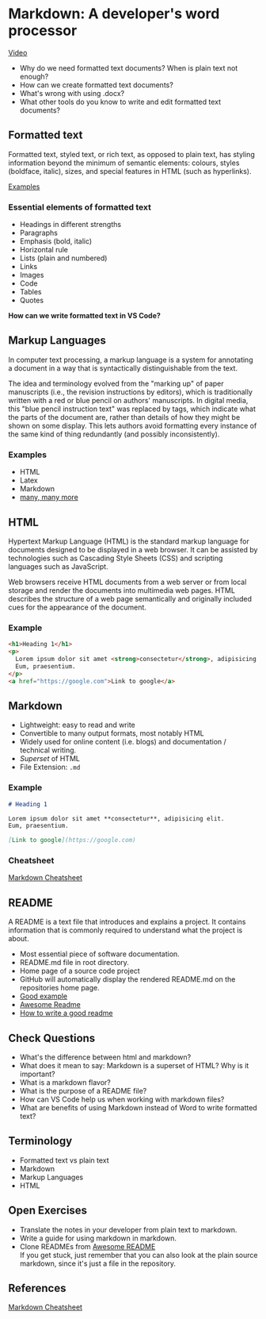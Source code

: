 # Markdown: A developer's word processor

[Video](https://us02web.zoom.us/rec/share/u88pcI-o5jJOZK-c-RrRA_U4Ht_DX6a8h3BPqKEJyUu3aeSq5nx5iAsaOfuqmdrH?startTime=1595231703000)

- Why do we need formatted text documents? When is plain text not enough?
- How can we create formatted text documents?
- What's wrong with using .docx?
- What other tools do you know to write and edit formatted text documents?

## Formatted text

Formatted text, styled text, or rich text, as opposed to plain text, has styling
information beyond the minimum of semantic elements: colours, styles (boldface,
italic), sizes, and special features in HTML (such as hyperlinks).

[Examples](https://www.latextypesetting.com/showcase)

### Essential elements of formatted text

- Headings in different strengths
- Paragraphs
- Emphasis (bold, italic)
- Horizontal rule
- Lists (plain and numbered)
- Links
- Images
- Code
- Tables
- Quotes

**How can we write formatted text in VS Code?**

## Markup Languages

In computer text processing, a markup language is a system for annotating a
document in a way that is syntactically distinguishable from the text.

The idea and terminology evolved from the "marking up" of paper manuscripts
(i.e., the revision instructions by editors), which is traditionally written
with a red or blue pencil on authors' manuscripts. In digital media, this "blue
pencil instruction text" was replaced by tags, which indicate what the parts of
the document are, rather than details of how they might be shown on some
display. This lets authors avoid formatting every instance of the same kind of
thing redundantly (and possibly inconsistently).

### Examples

- HTML
- Latex
- Markdown
- [many, many more](https://en.wikipedia.org/wiki/List_of_markup_languages)

## HTML

Hypertext Markup Language (HTML) is the standard markup language for documents
designed to be displayed in a web browser. It can be assisted by technologies
such as Cascading Style Sheets (CSS) and scripting languages such as JavaScript.

Web browsers receive HTML documents from a web server or from local storage and
render the documents into multimedia web pages. HTML describes the structure of
a web page semantically and originally included cues for the appearance of the
document.

### Example

```html
<h1>Heading 1</h1>
<p>
  Lorem ipsum dolor sit amet <strong>consectetur</strong>, adipisicing elit.
  Eum, praesentium.
</p>
<a href="https://google.com">Link to google</a>
```

## Markdown

- Lightweight: easy to read and write
- Convertible to many output formats, most notably HTML
- Widely used for online content (i.e. blogs) and documentation / technical writing.
- _Superset_ of HTML
- File Extension: `.md`

### Example

```md
# Heading 1

Lorem ipsum dolor sit amet **consectetur**, adipisicing elit.
Eum, praesentium.

[Link to google](https://google.com)
```

### Cheatsheet

[Markdown
Cheatsheet](https://github.com/adam-p/markdown-here/wiki/Markdown-Cheatsheet)

## README

A README is a text file that introduces and explains a project. It contains
information that is commonly required to understand what the project is about.

- Most essential piece of software documentation.
- README.md file in root directory.
- Home page of a source code project
- GitHub will automatically display the rendered README.md on the repositories
  home page.
- [Good example](https://github.com/sindresorhus/pageres)
- [Awesome Readme](https://github.com/matiassingers/awesome-readme)
- [How to write a good readme](https://www.makeareadme.com/)

## Check Questions

- What's the difference between html and markdown?
- What does it mean to say: Markdown is a superset of HTML? Why is it important?
- What is a markdown flavor?
- What is the purpose of a README file?
- How can VS Code help us when working with markdown files?
- What are benefits of using Markdown instead of Word to write formatted text?

## Terminology

- Formatted text vs plain text
- Markdown
- Markup Languages
- HTML

## Open Exercises

- Translate the notes in your developer from plain text to markdown.
- Write a guide for using markdown in markdown.
- Clone READMEs from [Awesome
  README](https://github.com/matiassingers/awesome-readme)  
  If you get stuck, just remember that you can also look at the plain source
  markdown, since it's just a file in the repository.

## References

[Markdown
Cheatsheet](https://github.com/adam-p/markdown-here/wiki/Markdown-Cheatsheet)
